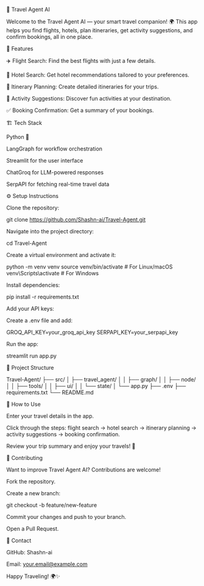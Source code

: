 🧳 Travel Agent AI

Welcome to the Travel Agent AI — your smart travel companion! 🌍 This app helps you find flights, hotels, plan itineraries, get activity suggestions, and confirm bookings, all in one place.

📌 Features

✈️ Flight Search: Find the best flights with just a few details.

🏨 Hotel Search: Get hotel recommendations tailored to your preferences.

📅 Itinerary Planning: Create detailed itineraries for your trips.

🎉 Activity Suggestions: Discover fun activities at your destination.

✅ Booking Confirmation: Get a summary of your bookings.

🏗️ Tech Stack

Python 🐍

LangGraph for workflow orchestration

Streamlit for the user interface

ChatGroq for LLM-powered responses

SerpAPI for fetching real-time travel data

⚙️ Setup Instructions

Clone the repository:

 git clone https://github.com/Shashn-ai/Travel-Agent.git

Navigate into the project directory:

 cd Travel-Agent

Create a virtual environment and activate it:

 python -m venv venv
 source venv/bin/activate  # For Linux/macOS
 venv\Scripts\activate     # For Windows

Install dependencies:

 pip install -r requirements.txt

Add your API keys:

Create a .env file and add:

GROQ_API_KEY=your_groq_api_key
SERPAPI_KEY=your_serpapi_key

Run the app:

 streamlit run app.py

📂 Project Structure

Travel-Agent/
├── src/
│   ├── travel_agent/
│   │   ├── graph/
│   │   ├── node/
│   │   ├── tools/
│   │   ├── ui/
│   │   └── state/
│   └── app.py
├── .env
├── requirements.txt
└── README.md

📝 How to Use

Enter your travel details in the app.

Click through the steps: flight search → hotel search → itinerary planning → activity suggestions → booking confirmation.

Review your trip summary and enjoy your travels! 🌟

💬 Contributing

Want to improve Travel Agent AI? Contributions are welcome!

Fork the repository.

Create a new branch:

 git checkout -b feature/new-feature

Commit your changes and push to your branch.

Open a Pull Request.

📧 Contact

GitHub: Shashn-ai

Email: your.email@example.com

Happy Traveling! 🌍✨

